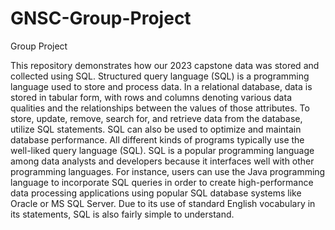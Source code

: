 # GNSC-Group-Project
Group Project

This repository demonstrates how our 2023 capstone data was stored and collected using SQL. Structured query language (SQL) 
is a programming language used to store and process data. In a relational database, data is stored in tabular form, with rows and 
columns denoting various data qualities and the relationships between the values of those attributes. To store, update, remove, search 
for, and retrieve data from the database, utilize SQL statements. SQL can also be used to optimize and maintain database performance. 
All different kinds of programs typically use the well-liked query language (SQL). SQL is a popular programming language among data 
analysts and developers because it interfaces well with other programming languages. For instance, users can use the Java programming 
language to incorporate SQL queries in order to create high-performance data processing applications using popular SQL database systems 
like Oracle or MS SQL Server. Due to its use of standard English vocabulary in its statements, SQL is also fairly simple to understand. 
